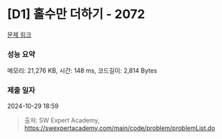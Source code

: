 # [D1] 홀수만 더하기 - 2072 

[문제 링크](https://swexpertacademy.com/main/code/problem/problemDetail.do?contestProbId=AV5QSEhaA5sDFAUq) 

### 성능 요약

메모리: 21,276 KB, 시간: 148 ms, 코드길이: 2,814 Bytes

### 제출 일자

2024-10-29 18:59



> 출처: SW Expert Academy, https://swexpertacademy.com/main/code/problem/problemList.do